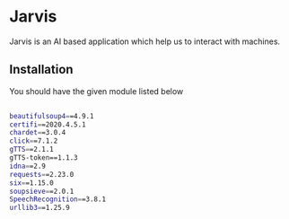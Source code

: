 # Jarvis

Jarvis is an AI based application which help us to interact with machines.

## Installation
You should have the given module listed below
```bash
  
beautifulsoup4==4.9.1
certifi==2020.4.5.1
chardet==3.0.4
click==7.1.2
gTTS==2.1.1
gTTS-token==1.1.3
idna==2.9
requests==2.23.0
six==1.15.0
soupsieve==2.0.1
SpeechRecognition==3.8.1
urllib3==1.25.9 
```
